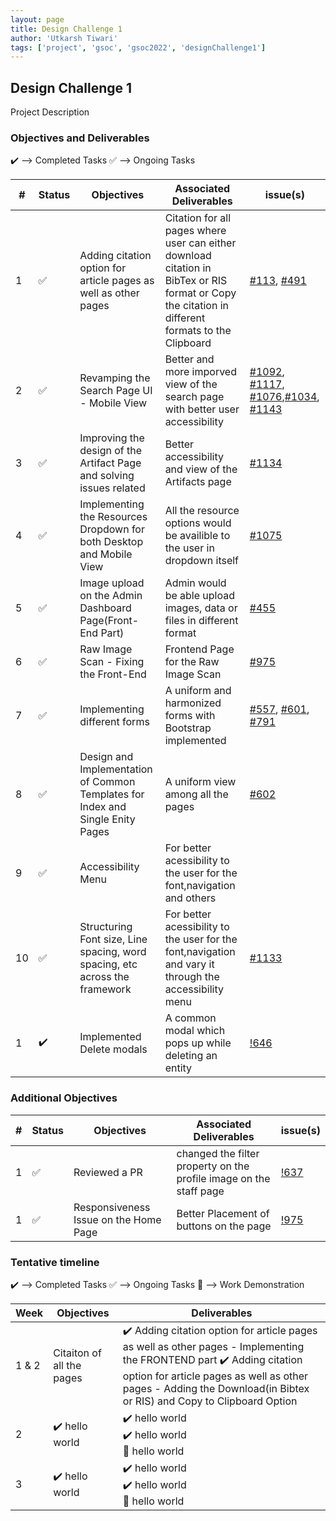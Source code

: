 ```yaml
---
layout: page
title: Design Challenge 1
author: 'Utkarsh Tiwari'
tags: ['project', 'gsoc', 'gsoc2022', 'designChallenge1']
---
```



## Design Challenge 1

Project Description 

### Objectives and Deliverables

:heavy_check_mark: --> Completed Tasks  :white_check_mark: --> Ongoing Tasks

| \# | Status  | Objectives                    | Associated Deliverables         | issue(s) |
| --- | --- | ----------------------------- | ---------------------------------------------- | -------- |
| 1 |:white_check_mark:| Adding citation option for article pages as well as other pages | Citation for all pages where user can either download citation in BibTex or RIS format or Copy the citation in different formats to the Clipboard  | [#113](https://gitlab.com/cdli/framework/-/issues/113), [#491](https://gitlab.com/cdli/framework/-/issues/491) |
| 2 |:white_check_mark:| Revamping the Search Page UI - Mobile View | Better and more imporved view of the search page with better user accessibility | [#1092](https://gitlab.com/cdli/framework/-/issues/1092), [#1117](https://gitlab.com/cdli/framework/-/issues/1117), [#1076](https://gitlab.com/cdli/framework/-/issues/1076),[#1034](https://gitlab.com/cdli/framework/-/issues/1034), [#1143](https://gitlab.com/cdli/framework/-/issues/1143) | [#860](https://gitlab.com/cdli/framework/-/issues/860)
| 3 |:white_check_mark:|  Improving the design of the Artifact Page and solving issues related | Better accessibility and view of the Artifacts page  | [#1134](https://gitlab.com/cdli/framework/-/issues/1134) |
| 4 |:white_check_mark:| Implementing the Resources Dropdown for both Desktop and Mobile View  | All the resource options would be availible to the user in dropdown itself | [#1075](https://gitlab.com/cdli/framework/-/issues/1075) |
| 5 |:white_check_mark:|  Image upload on the Admin Dashboard Page(Front-End Part) |  Admin would be able upload images, data or files in different format | [#455](https://gitlab.com/cdli/framework/-/issues/455) |
| 6 |:white_check_mark:|  Raw Image Scan - Fixing the Front-End | Frontend Page for the Raw Image Scan  | [#975](https://gitlab.com/cdli/framework/-/issues/975) |
| 7 |:white_check_mark:|  Implementing different forms  | A uniform and harmonized forms with Bootstrap implemented  | [#557](https://gitlab.com/cdli/framework/-/issues/557), [#601](https://gitlab.com/cdli/framework/-/issues/601), [#791](https://gitlab.com/cdli/framework/-/issues/791) |
| 8 |:white_check_mark:| Design and Implementation of Common Templates for Index and Single Enity Pages  | A uniform view among all the pages  | [#602](https://gitlab.com/cdli/framework/-/issues/602) |
| 9 | :white_check_mark: | Accessibility Menu  | For better acessibility to the user for the font,navigation and others |  |
| 10 | :white_check_mark: | Structuring Font size, Line spacing, word spacing, etc across the framework  | For better acessibility to the user for the font,navigation and vary it through the accessibility menu | [#1133](https://gitlab.com/cdli/framework/-/issues/1133) |
| 1 | :heavy_check_mark: | Implemented Delete modals  | A common modal which pops up while deleting an entity |    [!646](https://gitlab.com/cdli/framework/-/issues/646)    |

### Additional Objectives

| \# | Status  | Objectives         | Associated Deliverables                                             | issue(s) |
| --- | --- | ------------------ | ------------------------------------------------------------------- | -------- |
| 1 | :white_check_mark: | Reviewed a PR  | changed the filter property on the profile image on the staff page |    [!637](https://gitlab.com/cdli/framework/-/merge_requests/637)     |
| 1 | :white_check_mark: | Responsiveness Issue on the Home Page  | Better Placement of buttons on the page |    [!975](https://gitlab.com/cdli/framework/-/issues/975)     |


### Tentative timeline

:heavy_check_mark: --> Completed Tasks  :white_check_mark: --> Ongoing Tasks  :raised_hands: --> Work Demonstration

| Week  |Objectives | Deliverables |
|---|---|---|
|1 & 2| Citaiton of all the pages  |  :heavy_check_mark: Adding citation option for article pages as well as other pages - Implementing the FRONTEND part :heavy_check_mark: Adding citation option for article pages as well as other pages - Adding the Download(in Bibtex or RIS) and Copy to Clipboard Option|
|2| :heavy_check_mark: hello world  |  :heavy_check_mark: hello world <br/> :heavy_check_mark: hello world <br> :raised_hands: hello world|
|3| :heavy_check_mark: hello world  |  :heavy_check_mark: hello world <br/> :heavy_check_mark: hello world <br> :raised_hands: hello world|
